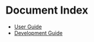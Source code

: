 # Document Index

- [User Guide][user-guide]
- [Development Guide][dev-guide]

[user-guide]: ./user-guide/README.md
[dev-guide]: ./dev-guide/README.md
